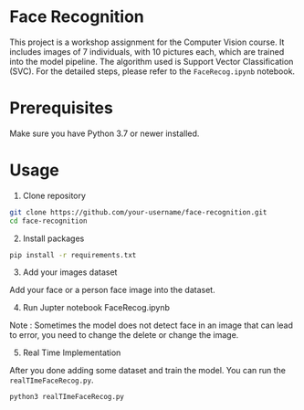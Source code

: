 # Face Recognition

This project is a workshop assignment for the Computer Vision course. It includes images of 7 individuals, with 10 pictures each, which are trained into the model pipeline. The algorithm used is Support Vector Classification (SVC). For the detailed steps, please refer to the `FaceRecog.ipynb` notebook.

# Prerequisites
Make sure you have Python 3.7 or newer installed.

# Usage

1. Clone repository

```bash
git clone https://github.com/your-username/face-recognition.git
cd face-recognition
```
2. Install packages
```bash
pip install -r requirements.txt
```

3. Add your images dataset

Add your face or a person face image into the dataset.

4. Run Jupter notebook FaceRecog.ipynb

Note : Sometimes the model does not detect face in an image that can lead to error, you need to change the delete or change the image.

5. Real Time Implementation

After you done adding some dataset and train the model. You can run the `realTImeFaceRecog.py`.

```bash
python3 realTImeFaceRecog.py
```